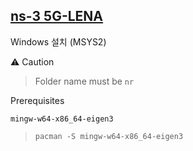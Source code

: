 ## [ns-3 5G-LENA](https://5g-lena.cttc.es/)

Windows 설치 (MSYS2)

⚠️ Caution
> Folder name must be `nr`

Prerequisites

`mingw-w64-x86_64-eigen3`
> `pacman -S mingw-w64-x86_64-eigen3`